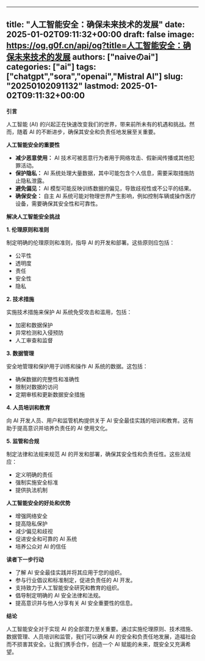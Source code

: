 
---
title: "人工智能安全：确保未来技术的发展"
date: 2025-01-02T09:11:32+00:00
draft: false
image: https://og.g0f.cn/api/og?title=人工智能安全：确保未来技术的发展
authors: ["naiveのai"]
categories: ["ai"]
tags: ["chatgpt","sora","openai","Mistral AI"]
slug: "20250102091132"
lastmod: 2025-01-02T09:11:32+00:00
---
**引言**

人工智能 (AI) 的兴起正在快速改变我们的世界，带来前所未有的机遇和挑战。然而，随着 AI 的不断进步，确保其安全和负责任地发展至关重要。

**人工智能安全的重要性**

* **减少恶意使用：** AI 技术可被恶意行为者用于网络攻击、假新闻传播或其他犯罪活动。
* **保护隐私：** AI 系统处理大量数据，其中可能包含个人信息，需要采取措施防止隐私泄露。
* **避免偏见：** AI 模型可能反映训练数据的偏见，导致歧视性或不公平的结果。
* **确保安全：** 自主 AI 系统可能对物理世界产生影响，例如控制车辆或操作医疗设备，需要确保其安全性和可靠性。

**解决人工智能安全挑战**

**1. 伦理原则和准则**

制定明确的伦理原则和准则，指导 AI 的开发和部署。这些原则应包括：

* 公平性
* 透明度
* 责任
* 安全性
* 隐私

**2. 技术措施**

实施技术措施来保护 AI 系统免受攻击和滥用，包括：

* 加密和数据保护
* 异常检测和入侵预防
* 人工审查和监督

**3. 数据管理**

安全地管理和保护用于训练和操作 AI 系统的数据。这包括：

* 确保数据的完整性和准确性
* 限制对数据的访问
* 定期审核和更新数据安全措施

**4. 人员培训和教育**

向 AI 开发人员、用户和监管机构提供关于 AI 安全最佳实践的培训和教育。这有助于提高意识并培养负责任的 AI 使用文化。

**5. 监管和合规**

制定法律和法规来规范 AI 的开发和部署，确保其安全性和负责任性。这些法规应：

* 定义明确的责任
* 强制实施安全标准
* 提供执法机制

**人工智能安全的好处和优势**

* 增强网络安全
* 提高隐私保护
* 减少偏见和歧视
* 促进安全和可靠的 AI 系统
* 培养公众对 AI 的信任

**读者下一步行动**

* 了解 AI 安全最佳实践并将其应用于您的组织。
* 参与行业倡议和标准制定，促进负责任的 AI 开发。
* 支持致力于人工智能安全研究和教育的组织。
* 倡导制定明确的 AI 安全法律和法规。
* 提高意识并与他人分享有关 AI 安全重要性的信息。

**结论**

人工智能安全对于实现 AI 的全部潜力至关重要。通过实施伦理原则、技术措施、数据管理、人员培训和监管，我们可以确保 AI 的安全和负责任地发展，造福社会而不损害其安全。让我们携手合作，创造一个 AI 赋能的未来，既安全又充满希望。